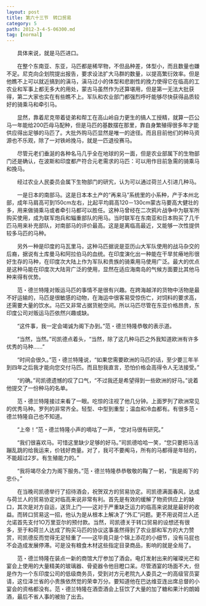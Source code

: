 ```yaml
---
layout: post
title: 第六十三节　转口贸易
category: 5
path: 2012-3-4-5-06300.md
tag: [normal]
---
```


　　具体来说，就是马匹进口。

　　在整个东南亚、东亚，马匹都是稀罕物，不但品种差，体型小，而且数量也嫌不足。尼克向企划院提出报告，要求设法扩大马群的数量，以提高繁衍效率。但是他瞧不上可以就近搞到的滇马，滇马过小的体型和悲剧性的挽力使得它在临高的工农业和军事上都无多大的用处，蒙古马虽然作为还算堪用，但是第一无法大批获得，第二大家也实在有些瞧不上。军队和农业部门都强烈呼吁能够尽快获得品质较好的骑乘马和牵引马。

　　显然，靠着尼克带着徒弟和帮工在高山岭自力更生的搞人工授精，就算一匹公马一年能给200匹母马配种，但是马匹的基数摆在那里，靠自身繁殖得很多年才能供应得出足够的马匹了。大批外购马匹显然是唯一的途径。而且目前他们的种马资源也不乐观，除了一对铁岭挽马，就是一匹退役赛马。

　　尽管元老们垂涎的各种名马几乎全在地球的另一面，但是农业部属下的生物部门还是确认，在波斯和印度都产符合元老需求的马匹：可以用作目前急需的骑乘马和挽马。

　　经过农业人民委员会属下生物部门的研宄，认为可以通过荷兰人引进几种马。

　　一是日本的南部马。这是日本本土产的“再来马”系统里的小系种，产于本州北部，成年马肩高可到150cm左右，比起平均肩高120－130cm蒙古马要高大健壮的多，用来做骑乘马或者牵引马都可以胜任。这种马曾经在二次鸦片战争中为联军所购买使用，成为联军炮兵和辎重部队的用马。当时联军在东南亚和日本购买了几千匹马用来补充部队，对南部马的评价最高。这是是离临高最近，又能够一次性提供较多马匹的马种。

　　另外一种是印度的马瓦里马，这种马匹据说是亚历山大军队使用的战马杂交的后裔，据说有土库曼马和阿拉伯马的血统。在印度演化出一种能在干旱贫瘠地形很好生存的马种，在印度次大陆上作为军队和贵族的骑乘用马使用广泛。最大的优点是这种马能在印度次大陆背广泛的使用，显然在适应海南岛的气候方面要比其他马种来得有优势。

　　范・德兰特隆对贩运马匹的事情不是很有兴趣。在跨海越洋的货物中活物是最不好运输的，马匹是很敏感的动物，在海运中很客易受惊伤亡，对饲料的要求高，还需要大量的饮水。马匹又非常占据货舱空间。所以马匹尽管在东亚价格昂贵，东印度公司对贩运马匹依然兴趣或缺。

　　“这件事，我一定会竭诚为阁下办到。”范・德兰特隆恭敬的表示道。

　　“当然，当然。”司凯德点着头，“当然，除了这几种马匹之外我知道欧洲有许多优秀的马种……”

　　“时间会很久。”范・德兰特隆说，“如果您需要欧洲的马匹的话，至少要三年半到四年之后我才能向您交付马匹。而且恕我直言，恐怕价格会高得令人无法接受。”

　　“的确。”司凯德遗憾的叹了口气，“不过我还是希望得到一些欧洲的好马。”说着他提交了一份种马的名单。

　　范・德兰特隆接过来看了一眼。吃惊的注视了他几分钟。上面罗列了欧洲常见的优秀马种。罗列的非常齐全。轻型、中型到重型；温血和冷血都有。有很多范・德兰特隆自己也不知道。

　　“上帝！”范・德兰特隆小声的嘀咕了一声，“您对马很有研究。”

　　“我们很喜欢马。可惜这里缺少足够的好马。”司凯德哈哈一笑，“您只要把马活蹦乱跳的给我运来，价钱好商量。对了，我可不要阄马，所有的马都得是年轻的，不能超过2岁。有生殖能力的。”

　　“我将竭尽全力为阁下服务。”范・德兰特隆恭恭敬敬的鞠了一躬，“我是阁下的忠仆。”

　　在当晚司凯德举行了招待酒会，祝贺双方的贸易协定。司凯德满面春风，达成与荷兰人的贸易协定对临高来说非常有利。首先是有效的缓解了物资供应上的缺口，其次是对方自运，送货上门――这对于严重缺乏运力的临高来说就是最好的收益。而转口贸易这一招，他认为是从根本上解决了“外汇”问题。更不用说荷兰人还允诺首先支付1O万里亚尔的预付款。当然，司凯德关于转口贸易的设想还有很多，至于和荷兰人达成了购买马匹的协议这事虽然得到了农业部和军方的大力赞赏，司凯德反而觉得无足轻重了――这毕竟只是个锦上添花的小细节，没有马屁也不会造成发展停滞。可是没有粮食木材这些指定目录商品，影响的就是全局了。

　　范・德兰特隆在装点一新的商馆大厅参加了酒会。电灯发射出来的璀璨光芒和宴会上使用的大量精美的玻璃器、骨瓷器令他目瞪口呆。尽管酒宴的场面不大，但是作为一个东印度公司的低级商务员，受到对方元老院九人委员之一的高级官员宴请，这位泽兰省的小贵族依然觉的荣幸万分。要知道他在巴达维亚连出席总督的小宴会的资格都没有。范・德兰特隆在酒壶酒会上狂饮了大量的加了糖和果汁的朗姆酒，最后不省人事的被抬了出去。

